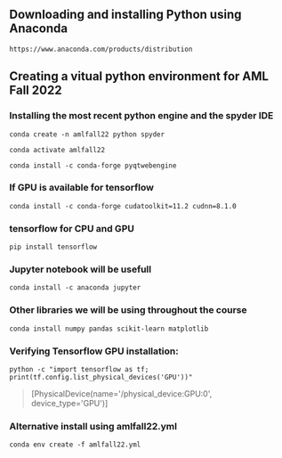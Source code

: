 ## Downloading and installing Python using Anaconda
`https://www.anaconda.com/products/distribution`

## Creating a vitual python environment for AML Fall 2022
### Installing the most recent python engine and the spyder IDE
`conda create -n amlfall22 python spyder`

`conda activate amlfall22`

`conda install -c conda-forge pyqtwebengine`

### If GPU is available for tensorflow
`conda install -c conda-forge cudatoolkit=11.2 cudnn=8.1.0`

### tensorflow for CPU and GPU
`pip install tensorflow`

### Jupyter notebook will be usefull
`conda install -c anaconda jupyter`

### Other libraries we will be using throughout the course
`conda install numpy pandas scikit-learn matplotlib`

### Verifying Tensorflow GPU installation:
`python -c "import tensorflow as tf; print(tf.config.list_physical_devices('GPU'))"`
> [PhysicalDevice(name='/physical_device:GPU:0', device_type='GPU')]


### Alternative install using amlfall22.yml
`conda env create -f amlfall22.yml`